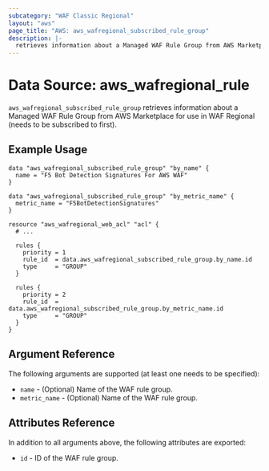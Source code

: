 ```yaml
---
subcategory: "WAF Classic Regional"
layout: "aws"
page_title: "AWS: aws_wafregional_subscribed_rule_group"
description: |-
  retrieves information about a Managed WAF Rule Group from AWS Marketplace for use in WAF Regional.
---
```


# Data Source: aws_wafregional_rule

`aws_wafregional_subscribed_rule_group` retrieves information about a Managed WAF Rule Group from AWS Marketplace for use in WAF Regional (needs to be subscribed to first).

## Example Usage

```hcl
data "aws_wafregional_subscribed_rule_group" "by_name" {
  name = "F5 Bot Detection Signatures For AWS WAF"
}

data "aws_wafregional_subscribed_rule_group" "by_metric_name" {
  metric_name = "F5BotDetectionSignatures"
}

resource "aws_wafregional_web_acl" "acl" {
  # ...

  rules {
    priority = 1
    rule_id  = data.aws_wafregional_subscribed_rule_group.by_name.id
    type     = "GROUP"
  }

  rules {
    priority = 2
    rule_id  = data.aws_wafregional_subscribed_rule_group.by_metric_name.id
    type     = "GROUP"
  }
}

```

## Argument Reference

The following arguments are supported (at least one needs to be specified):

* `name` - (Optional) Name of the WAF rule group.
* `metric_name` - (Optional) Name of the WAF rule group.

## Attributes Reference

In addition to all arguments above, the following attributes are exported:

* `id` - ID of the WAF rule group.
